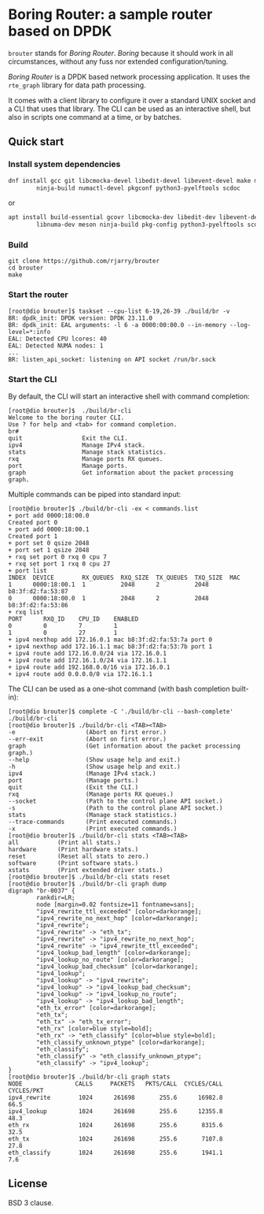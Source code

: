 # Boring Router: a sample router based on DPDK

`brouter` stands for *Boring Router*. *Boring* because it should work in all
circumstances, without any fuss nor extended configuration/tuning.

*Boring Router* is a DPDK based network processing application. It uses the
`rte_graph` library for data path processing.

It comes with a client library to configure it over a standard UNIX socket and
a CLI that uses that library. The CLI can be used as an interactive shell, but
also in scripts one command at a time, or by batches.

## Quick start

### Install system dependencies

```sh
dnf install gcc git libcmocka-devel libedit-devel libevent-devel make meson \
        ninja-build numactl-devel pkgconf python3-pyelftools scdoc
```

or

```sh
apt install build-essential gcovr libcmocka-dev libedit-dev libevent-dev \
        libnuma-dev meson ninja-build pkg-config python3-pyelftools scdoc
```

### Build

```
git clone https://github.com/rjarry/brouter
cd brouter
make
```

### Start the router

```console
[root@dio brouter]$ taskset --cpu-list 6-19,26-39 ./build/br -v
BR: dpdk_init: DPDK version: DPDK 23.11.0
BR: dpdk_init: EAL arguments: -l 6 -a 0000:00:00.0 --in-memory --log-level=*:info
EAL: Detected CPU lcores: 40
EAL: Detected NUMA nodes: 1
...
BR: listen_api_socket: listening on API socket /run/br.sock
```

### Start the CLI

By default, the CLI will start an interactive shell with command completion:

```console
[root@dio brouter]$  ./build/br-cli
Welcome to the boring router CLI.
Use ? for help and <tab> for command completion.
br#
quit                 Exit the CLI.
ipv4                 Manage IPv4 stack.
stats                Manage stack statistics.
rxq                  Manage ports RX queues.
port                 Manage ports.
graph                Get information about the packet processing graph.
```

Multiple commands can be piped into standard input:

```console
[root@dio brouter]$ ./build/br-cli -ex < commands.list
+ port add 0000:18:00.0
Created port 0
+ port add 0000:18:00.1
Created port 1
+ port set 0 qsize 2048
+ port set 1 qsize 2048
+ rxq set port 0 rxq 0 cpu 7
+ rxq set port 1 rxq 0 cpu 27
+ port list
INDEX  DEVICE        RX_QUEUES  RXQ_SIZE  TX_QUEUES  TXQ_SIZE  MAC
1      0000:18:00.1  1          2048      2          2048      b8:3f:d2:fa:53:87
0      0000:18:00.0  1          2048      2          2048      b8:3f:d2:fa:53:86
+ rxq list
PORT      RXQ_ID    CPU_ID    ENABLED
0         0         7         1
1         0         27        1
+ ipv4 nexthop add 172.16.0.1 mac b8:3f:d2:fa:53:7a port 0
+ ipv4 nexthop add 172.16.1.1 mac b8:3f:d2:fa:53:7b port 1
+ ipv4 route add 172.16.0.0/24 via 172.16.0.1
+ ipv4 route add 172.16.1.0/24 via 172.16.1.1
+ ipv4 route add 192.168.0.0/16 via 172.16.0.1
+ ipv4 route add 0.0.0.0/0 via 172.16.1.1
```

The CLI can be used as a one-shot command (with bash completion built-in):

```console
[root@dio brouter]$ complete -C './build/br-cli --bash-complete' ./build/br-cli
[root@dio brouter]$ ./build/br-cli <TAB><TAB>
-e                    (Abort on first error.)
--err-exit            (Abort on first error.)
graph                 (Get information about the packet processing graph.)
--help                (Show usage help and exit.)
-h                    (Show usage help and exit.)
ipv4                  (Manage IPv4 stack.)
port                  (Manage ports.)
quit                  (Exit the CLI.)
rxq                   (Manage ports RX queues.)
--socket              (Path to the control plane API socket.)
-s                    (Path to the control plane API socket.)
stats                 (Manage stack statistics.)
--trace-commands      (Print executed commands.)
-x                    (Print executed commands.)
[root@dio brouter]$ ./build/br-cli stats <TAB><TAB>
all           (Print all stats.)
hardware      (Print hardware stats.)
reset         (Reset all stats to zero.)
software      (Print software stats.)
xstats        (Print extended driver stats.)
[root@dio brouter]$ ./build/br-cli stats reset
[root@dio brouter]$ ./build/br-cli graph dump
digraph "br-0037" {
        rankdir=LR;
        node [margin=0.02 fontsize=11 fontname=sans];
        "ipv4_rewrite_ttl_exceeded" [color=darkorange];
        "ipv4_rewrite_no_next_hop" [color=darkorange];
        "ipv4_rewrite";
        "ipv4_rewrite" -> "eth_tx";
        "ipv4_rewrite" -> "ipv4_rewrite_no_next_hop";
        "ipv4_rewrite" -> "ipv4_rewrite_ttl_exceeded";
        "ipv4_lookup_bad_length" [color=darkorange];
        "ipv4_lookup_no_route" [color=darkorange];
        "ipv4_lookup_bad_checksum" [color=darkorange];
        "ipv4_lookup";
        "ipv4_lookup" -> "ipv4_rewrite";
        "ipv4_lookup" -> "ipv4_lookup_bad_checksum";
        "ipv4_lookup" -> "ipv4_lookup_no_route";
        "ipv4_lookup" -> "ipv4_lookup_bad_length";
        "eth_tx_error" [color=darkorange];
        "eth_tx";
        "eth_tx" -> "eth_tx_error";
        "eth_rx" [color=blue style=bold];
        "eth_rx" -> "eth_classify" [color=blue style=bold];
        "eth_classify_unknown_ptype" [color=darkorange];
        "eth_classify";
        "eth_classify" -> "eth_classify_unknown_ptype";
        "eth_classify" -> "ipv4_lookup";
}
[root@dio brouter]$ ./build/br-cli graph stats
NODE               CALLS     PACKETS   PKTS/CALL  CYCLES/CALL    CYCLES/PKT
ipv4_rewrite        1024      261698       255.6      16982.8          66.5
ipv4_lookup         1024      261698       255.6      12355.8          48.3
eth_rx              1024      261698       255.6       8315.6          32.5
eth_tx              1024      261698       255.6       7107.8          27.8
eth_classify        1024      261698       255.6       1941.1           7.6
```

## License

BSD 3 clause.
